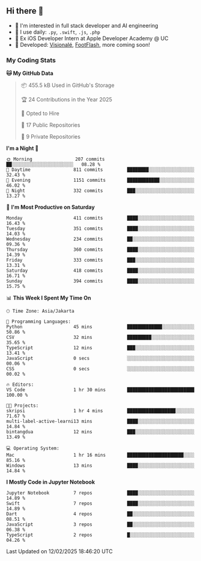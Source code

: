 ## Hi there 👋

- 🤖 I'm interested in full stack developer and AI engineering
- 🌱 I use daily: `.py`, `.swift`, `.js`, `.php`
- 🍎 Ex iOS Developer Intern at Apple Developer Academy @ UC
- 🔨 Developed: [Visionalé](https://apps.apple.com/id/app/visional%C3%A9/id6737191146), [FootFlash](https://apps.apple.com/id/app/footflash/id6550905078), more coming soon!

### My Coding Stats

<!--START_SECTION:waka-->
**🐱 My GitHub Data** 

> 📦 455.5 kB Used in GitHub's Storage 
 > 
> 🏆 24 Contributions in the Year 2025
 > 
> 💼 Opted to Hire
 > 
> 📜 17 Public Repositories 
 > 
> 🔑 9 Private Repositories 
 > 
**I'm a Night 🦉** 

```text
🌞 Morning                207 commits         ██░░░░░░░░░░░░░░░░░░░░░░░   08.28 % 
🌆 Daytime                811 commits         ████████░░░░░░░░░░░░░░░░░   32.43 % 
🌃 Evening                1151 commits        ████████████░░░░░░░░░░░░░   46.02 % 
🌙 Night                  332 commits         ███░░░░░░░░░░░░░░░░░░░░░░   13.27 % 
```
📅 **I'm Most Productive on Saturday** 

```text
Monday                   411 commits         ████░░░░░░░░░░░░░░░░░░░░░   16.43 % 
Tuesday                  351 commits         ████░░░░░░░░░░░░░░░░░░░░░   14.03 % 
Wednesday                234 commits         ██░░░░░░░░░░░░░░░░░░░░░░░   09.36 % 
Thursday                 360 commits         ████░░░░░░░░░░░░░░░░░░░░░   14.39 % 
Friday                   333 commits         ███░░░░░░░░░░░░░░░░░░░░░░   13.31 % 
Saturday                 418 commits         ████░░░░░░░░░░░░░░░░░░░░░   16.71 % 
Sunday                   394 commits         ████░░░░░░░░░░░░░░░░░░░░░   15.75 % 
```


📊 **This Week I Spent My Time On** 

```text
🕑︎ Time Zone: Asia/Jakarta

💬 Programming Languages: 
Python                   45 mins             █████████████░░░░░░░░░░░░   50.86 % 
CSV                      32 mins             █████████░░░░░░░░░░░░░░░░   35.65 % 
TypeScript               12 mins             ███░░░░░░░░░░░░░░░░░░░░░░   13.41 % 
JavaScript               0 secs              ░░░░░░░░░░░░░░░░░░░░░░░░░   00.06 % 
CSS                      0 secs              ░░░░░░░░░░░░░░░░░░░░░░░░░   00.02 % 

🔥 Editors: 
VS Code                  1 hr 30 mins        █████████████████████████   100.00 % 

🐱‍💻 Projects: 
skripsi                  1 hr 4 mins         ██████████████████░░░░░░░   71.67 % 
multi-label-active-learni13 mins             ████░░░░░░░░░░░░░░░░░░░░░   14.84 % 
bintangdua               12 mins             ███░░░░░░░░░░░░░░░░░░░░░░   13.49 % 

💻 Operating System: 
Mac                      1 hr 16 mins        █████████████████████░░░░   85.16 % 
Windows                  13 mins             ████░░░░░░░░░░░░░░░░░░░░░   14.84 % 
```

**I Mostly Code in Jupyter Notebook** 

```text
Jupyter Notebook         7 repos             ████░░░░░░░░░░░░░░░░░░░░░   14.89 % 
Swift                    7 repos             ████░░░░░░░░░░░░░░░░░░░░░   14.89 % 
Dart                     4 repos             ██░░░░░░░░░░░░░░░░░░░░░░░   08.51 % 
JavaScript               3 repos             ██░░░░░░░░░░░░░░░░░░░░░░░   06.38 % 
TypeScript               2 repos             █░░░░░░░░░░░░░░░░░░░░░░░░   04.26 % 
```




 Last Updated on 12/02/2025 18:46:20 UTC
<!--END_SECTION:waka-->

<!--
**nico-samuelson/nico-samuelson** is a ✨ _special_ ✨ repository because its `README.md` (this file) appears on your GitHub profile.

Here are some ideas to get you started:

- 🔭 I’m currently working on ...
- 🌱 I’m currently learning ...
- 👯 I’m looking to collaborate on ...
- 🤔 I’m looking for help with ...
- 💬 Ask me about ...
- 📫 How to reach me: ...
- 😄 Pronouns: ...
- ⚡ Fun fact: ...
-->
